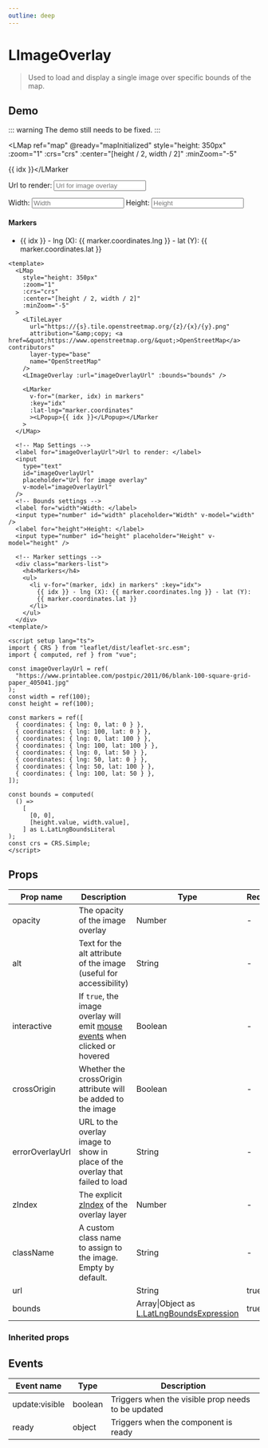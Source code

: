 ```yaml
---
outline: deep
---
```


# LImageOverlay

> Used to load and display a single image over specific bounds of the map.

## Demo

::: warning
The demo still needs to be fixed.
:::

<script setup lang="ts">
import "leaflet/dist/leaflet.css";
import { computed, ref, onMounted } from "vue";
import { LMap, LTileLayer, LImageOverlay, LMarker, LPopup } from "@vue-leaflet/vue-leaflet";

const imageOverlayUrl = ref(
  "https://www.printablee.com/postpic/2011/06/blank-100-square-grid-paper_405041.jpg"
);
const width = ref(100);
const height = ref(100);

const markers = ref([
  { coordinates: { lng: 0, lat: 0 } },
  { coordinates: { lng: 100, lat: 0 } },
  { coordinates: { lng: 0, lat: 100 } },
  { coordinates: { lng: 100, lat: 100 } },
  { coordinates: { lng: 0, lat: 50 } },
  { coordinates: { lng: 50, lat: 0 } },
  { coordinates: { lng: 50, lat: 100 } },
  { coordinates: { lng: 100, lat: 50 } },
]);

onMounted(() => {
  import('leaflet')
})

// When map is ready
const mapInitialized = () => {
  crs.value = L.CRS.Simple;
};

const bounds = computed(
  () =>
    [
      [0, 0],
      [height.value, width.value],
    ] as L.LatLngBoundsLiteral
);
const crs = ref(null);
</script>

<LMap
  ref="map"
  @ready="mapInitialized"
  style="height: 350px"
  :zoom="1"
  :crs="crs"
  :center="[height / 2, width / 2]"
  :minZoom="-5"
>
  <LTileLayer
    url="https://{s}.tile.openstreetmap.org/{z}/{x}/{y}.png"
    attribution="&amp;copy; <a href=&quot;https://www.openstreetmap.org/&quot;>OpenStreetMap</a> contributors"
    layer-type="base"
    name="OpenStreetMap"
  />
  <LImageOverlay :url="imageOverlayUrl" :bounds="bounds" />

  <LMarker
    v-for="(marker, idx) in markers"
    :key="idx"
    :lat-lng="marker.coordinates"
    ><LPopup>{{ idx }}</LPopup></LMarker
  >
</LMap>

<!-- Map Settings -->
<label for="imageOverlayUrl">Url to render: </label>
<input
  type="text"
  id="imageOverlayUrl"
  placeholder="Url for image overlay"
  v-model="imageOverlayUrl"
/>
<!-- Bounds settings -->
<label for="width">Width: </label>
<input type="number" id="width" placeholder="Width" v-model="width" />
<label for="height">Height: </label>
<input type="number" id="height" placeholder="Height" v-model="height" />

<!-- Marker settings -->
<div class="markers-list">
  <h4>Markers</h4>
  <ul>
    <li v-for="(marker, idx) in markers" :key="idx">
      {{ idx }} - lng (X): {{ marker.coordinates.lng }} - lat (Y):
      {{ marker.coordinates.lat }}
    </li>
  </ul>
</div>

```vue
<template>
  <LMap
    style="height: 350px"
    :zoom="1"
    :crs="crs"
    :center="[height / 2, width / 2]"
    :minZoom="-5"
  >
    <LTileLayer
      url="https://{s}.tile.openstreetmap.org/{z}/{x}/{y}.png"
      attribution="&amp;copy; <a href=&quot;https://www.openstreetmap.org/&quot;>OpenStreetMap</a> contributors"
      layer-type="base"
      name="OpenStreetMap"
    />
    <LImageOverlay :url="imageOverlayUrl" :bounds="bounds" />

    <LMarker
      v-for="(marker, idx) in markers"
      :key="idx"
      :lat-lng="marker.coordinates"
      ><LPopup>{{ idx }}</LPopup></LMarker
    >
  </LMap>

  <!-- Map Settings -->
  <label for="imageOverlayUrl">Url to render: </label>
  <input
    type="text"
    id="imageOverlayUrl"
    placeholder="Url for image overlay"
    v-model="imageOverlayUrl"
  />
  <!-- Bounds settings -->
  <label for="width">Width: </label>
  <input type="number" id="width" placeholder="Width" v-model="width" />
  <label for="height">Height: </label>
  <input type="number" id="height" placeholder="Height" v-model="height" />

  <!-- Marker settings -->
  <div class="markers-list">
    <h4>Markers</h4>
    <ul>
      <li v-for="(marker, idx) in markers" :key="idx">
        {{ idx }} - lng (X): {{ marker.coordinates.lng }} - lat (Y):
        {{ marker.coordinates.lat }}
      </li>
    </ul>
  </div>
<template/>

<script setup lang="ts">
import { CRS } from "leaflet/dist/leaflet-src.esm";
import { computed, ref } from "vue";

const imageOverlayUrl = ref(
  "https://www.printablee.com/postpic/2011/06/blank-100-square-grid-paper_405041.jpg"
);
const width = ref(100);
const height = ref(100);

const markers = ref([
  { coordinates: { lng: 0, lat: 0 } },
  { coordinates: { lng: 100, lat: 0 } },
  { coordinates: { lng: 0, lat: 100 } },
  { coordinates: { lng: 100, lat: 100 } },
  { coordinates: { lng: 0, lat: 50 } },
  { coordinates: { lng: 50, lat: 0 } },
  { coordinates: { lng: 50, lat: 100 } },
  { coordinates: { lng: 100, lat: 50 } },
]);

const bounds = computed(
  () =>
    [
      [0, 0],
      [height.value, width.value],
    ] as L.LatLngBoundsLiteral
);
const crs = CRS.Simple;
</script>
```

## Props

| Prop name       | Description                                                                                                                           | Type                                                                                                                                                                         | Required | Default |
| --------------- | ------------------------------------------------------------------------------------------------------------------------------------- | ---------------------------------------------------------------------------------------------------------------------------------------------------------------------------- | -------- | ------- |
| opacity         | The opacity of the image overlay                                                                                                      | Number                                                                                                                                                                       | -        | 1.0     |
| alt             | Text for the alt attribute of the image (useful for accessibility)                                                                    | String                                                                                                                                                                       | -        | ''      |
| interactive     | If `true`, the image overlay will emit [mouse events](https://leafletjs.com/reference.html#interactive-layer) when clicked or hovered | Boolean                                                                                                                                                                      | -        | false   |
| crossOrigin     | Whether the crossOrigin attribute will be added to the image                                                                          | Boolean                                                                                                                                                                      | -        | false   |
| errorOverlayUrl | URL to the overlay image to show in place of the overlay that failed to load                                                          | String                                                                                                                                                                       | -        | ''      |
| zIndex          | The explicit [zIndex](https://developer.mozilla.org/docs/Web/CSS/CSS_Positioning/Understanding_z_index) of the overlay layer          | Number                                                                                                                                                                       | -        | 1       |
| className       | A custom class name to assign to the image. Empty by default.                                                                         | String                                                                                                                                                                       | -        | ''      |
| url             |                                                                                                                                       | String                                                                                                                                                                       | true     |         |
| bounds          |                                                                                                                                       | Array\|Object as [L.LatLngBoundsExpression](https://github.com/DefinitelyTyped/DefinitelyTyped/blob/45d34da16d9556b29be0469dbb66337735690feb/types/leaflet/v0/index.d.ts#L5) | true     | null    |

### Inherited props

<!--@include: ./props/layer-props.md-->

## Events

| Event name     | Type    | Description                                        |
| -------------- | ------- | -------------------------------------------------- |
| update:visible | boolean | Triggers when the visible prop needs to be updated |
| ready          | object  | Triggers when the component is ready               |
